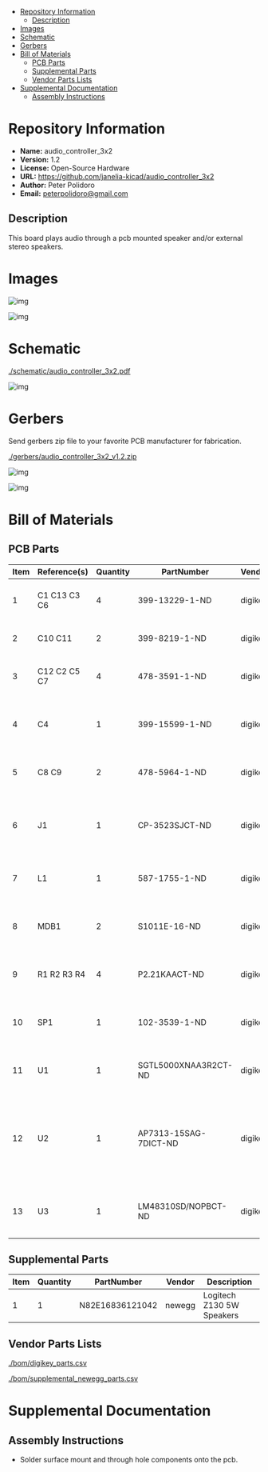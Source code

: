 - [Repository Information](#orgaf0de10)
  - [Description](#org4f757df)
- [Images](#org2f2734c)
- [Schematic](#org883ee39)
- [Gerbers](#org9caf1d8)
- [Bill of Materials](#org3ae238b)
  - [PCB Parts](#org8b46f87)
  - [Supplemental Parts](#orgfcb51ff)
  - [Vendor Parts Lists](#org931e373)
- [Supplemental Documentation](#orga858066)
  - [Assembly Instructions](#orgc4d95c2)



<a id="orgaf0de10"></a>

# Repository Information

-   **Name:** audio\_controller\_3x2
-   **Version:** 1.2
-   **License:** Open-Source Hardware
-   **URL:** <https://github.com/janelia-kicad/audio_controller_3x2>
-   **Author:** Peter Polidoro
-   **Email:** peterpolidoro@gmail.com


<a id="org4f757df"></a>

## Description

This board plays audio through a pcb mounted speaker and/or external stereo speakers.


<a id="org2f2734c"></a>

# Images

![img](./images/top.png)

![img](./images/bottom.png)


<a id="org883ee39"></a>

# Schematic

[./schematic/audio\_controller\_3x2.pdf](./schematic/audio_controller_3x2.pdf)

![img](./schematic/images/schematic00.png)


<a id="org9caf1d8"></a>

# Gerbers

Send gerbers zip file to your favorite PCB manufacturer for fabrication.

[./gerbers/audio\_controller\_3x2\_v1.2.zip](./gerbers/audio_controller_3x2_v1.2.zip)

![img](./gerbers/images/gerbers00.png)

![img](./gerbers/images/gerbers01.png)


<a id="org3ae238b"></a>

# Bill of Materials


<a id="org8b46f87"></a>

## PCB Parts

| Item | Reference(s) | Quantity | PartNumber            | Vendor  | Description                                                             |
|---- |------------ |-------- |--------------------- |------- |----------------------------------------------------------------------- |
| 1    | C1 C13 C3 C6 | 4        | 399-13229-1-ND        | digikey | CAP CER 0.1UF 100V X7R 1210                                             |
| 2    | C10 C11      | 2        | 399-8219-1-ND         | digikey | CAP CER 1UF 100V X7R 1210                                               |
| 3    | C12 C2 C5 C7 | 4        | 478-3591-1-ND         | digikey | 2.2uF 50V Ceramic Capacitor X7R 1210                                    |
| 4    | C4           | 1        | 399-15599-1-ND        | digikey | 0.15uF 100V Ceramic Capacitor X7R 1210                                  |
| 5    | C8 C9        | 2        | 478-5964-1-ND         | digikey | CAP CER 3300PF 2KV X7R 1210                                             |
| 6    | J1           | 1        | CP-3523SJCT-ND        | digikey | 3.50mm Headphone Phone Jack Stereo Connector Solder                     |
| 7    | L1           | 1        | 587-1755-1-ND         | digikey | FERRITE BEAD 600 OHM 1210 1LN                                           |
| 8    | MDB1         | 2        | S1011E-16-ND          | digikey | 16 Position Header Through Hole Male Pins                               |
| 9    | R1 R2 R3 R4  | 4        | P2.21KAACT-ND         | digikey | RES SMD 2.21K OHM 1% 1/2W 1210                                          |
| 10   | SP1          | 1        | 102-3539-1-ND         | digikey | SPEAKER 8OHM 300MW TOP PORT 87DB                                        |
| 11   | U1           | 1        | SGTL5000XNAA3R2CT-ND  | digikey | Stereo Audio Interface 32-QFN                                           |
| 12   | U2           | 1        | AP7313-15SAG-7DICT-ND | digikey | Linear Voltage Regulator IC Positive Fixed 1 Output 1.5V 150mA SOT-23-3 |
| 13   | U3           | 1        | LM48310SD/NOPBCT-ND   | digikey | IC AMP AUDIO PWR 2.6W MONO 10SON                                        |


<a id="orgfcb51ff"></a>

## Supplemental Parts

| Item | Quantity | PartNumber      | Vendor | Description               |
|---- |-------- |--------------- |------ |------------------------- |
| 1    | 1        | N82E16836121042 | newegg | Logitech Z130 5W Speakers |


<a id="org931e373"></a>

## Vendor Parts Lists

[./bom/digikey\_parts.csv](./bom/digikey_parts.csv)

[./bom/supplemental\_newegg\_parts.csv](./bom/supplemental_newegg_parts.csv)


<a id="orga858066"></a>

# Supplemental Documentation


<a id="orgc4d95c2"></a>

## Assembly Instructions

-   Solder surface mount and through hole components onto the pcb.
